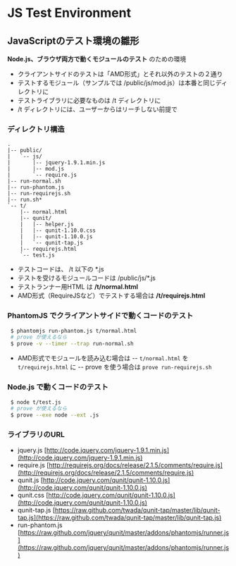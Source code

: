 JS Test Environment
========

## JavaScriptのテスト環境の雛形 ##

**Node.js、ブラウザ両方で動くモジュールのテスト** のための環境

- クライアントサイドのテストは「AMD形式」とそれ以外のテストの２通り
- テストするモジュール（サンプルでは /public/js/mod.js）は本番と同じディレクトリに
- テストライブラリに必要なものは /t ディレクトリに
- /t ディレクトリには、ユーザーからはリーチしない前提で


### ディレクトリ構造 ###
    .
    |-- public/
    |   `-- js/
    |       |-- jquery-1.9.1.min.js
    |       |-- mod.js
    |       `-- require.js
    |-- run-normal.sh
    |-- run-phantom.js
    |-- run-requirejs.sh
    |-- run.sh*
    `-- t/
        |-- normal.html
        |-- qunit/
        |   |-- helper.js
        |   |-- qunit-1.10.0.css
        |   |-- qunit-1.10.0.js
        |   `-- qunit-tap.js
        |-- requirejs.html
        `-- test.js


- テストコードは、 /t 以下の *.js
- テストを受けるモジュールコードは /public/js/*.js
- テストランナー用HTML は **/t/normal.html**
- AMD形式（RequireJSなど）でテストする場合は **/t/requirejs.html**


### PhantomJS でクライアントサイドで動くコードのテスト ###

```bash
 $ phantomjs run-phantom.js t/normal.html
 # prove が使えるなら
 $ prove -v --timer --trap run-normal.sh
```

- AMD形式でモジュールを読み込む場合は
-- `t/normal.html` を `t/requirejs.html` に
-- prove を使う場合は `prove run-requirejs.sh`


### Node.js で動くコードのテスト ###

```bash
 $ node t/test.js
 # prove が使えるなら
 $ prove --exe node --ext .js
```


### ライブラリのURL ###

- jquery.js [http://code.jquery.com/jquery-1.9.1.min.js](http://code.jquery.com/jquery-1.9.1.min.js)
- require.js [http://requirejs.org/docs/release/2.1.5/comments/require.js](http://requirejs.org/docs/release/2.1.5/comments/require.js)
- qunit.js [http://code.jquery.com/qunit/qunit-1.10.0.js](http://code.jquery.com/qunit/qunit-1.10.0.js)
- qunit.css [http://code.jquery.com/qunit/qunit-1.10.0.js](http://code.jquery.com/qunit/qunit-1.10.0.js)
- qunit-tap.js [https://raw.github.com/twada/qunit-tap/master/lib/qunit-tap.js](https://raw.github.com/twada/qunit-tap/master/lib/qunit-tap.js)
- run-phantom.js [https://raw.github.com/jquery/qunit/master/addons/phantomjs/runner.js](https://raw.github.com/jquery/qunit/master/addons/phantomjs/runner.js)

